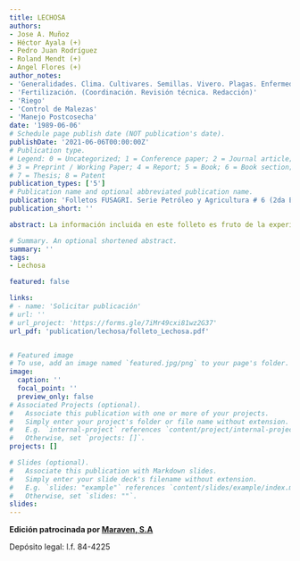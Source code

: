 ```yaml
---
title: LECHOSA
authors:
- Jose A. Muñoz 
- Héctor Ayala (+)
- Pedro Juan Rodríguez
- Roland Mendt (+)
- Angel Flores (+)
author_notes:
- 'Generalidades. Clima. Cultivares. Semillas. Vivero. Plagas. Enfermedades. Producción y Cosecha '
- 'Fertilización. (Coordinación. Revisión técnica. Redacción)'
- 'Riego'
- 'Control de Malezas'
- 'Manejo Postcosecha'
date: '1989-06-06'
# Schedule page publish date (NOT publication's date).
publishDate: '2021-06-06T00:00:00Z'
# Publication type.
# Legend: 0 = Uncategorized; 1 = Conference paper; 2 = Journal article;
# 3 = Preprint / Working Paper; 4 = Report; 5 = Book; 6 = Book section;
# 7 = Thesis; 8 = Patent
publication_types: ['5']
# Publication name and optional abbreviated publication name.
publication: 'Folletos FUSAGRI. Serie Petróleo y Agricultura # 6 (2da Edición)'
publication_short: ''

abstract: La información incluida en este folleto es fruto de la experiencia acumulada en las labores de investigación y asistencia técnica a productores de lechosas, realizadas por FUSAGRI en sus programas de frutales en diversas zonas del país.  

# Summary. An optional shortened abstract.
summary: ''
tags:
- Lechosa

featured: false

links:
# - name: 'Solicitar publicación'
# url: ''
# url_project: 'https://forms.gle/7iMr49cxi81wz2G37'
url_pdf: 'publication/lechosa/folleto_Lechosa.pdf'


# Featured image
# To use, add an image named `featured.jpg/png` to your page's folder. 
image:
  caption: ''
  focal_point: ''
  preview_only: false
# Associated Projects (optional).
#   Associate this publication with one or more of your projects.
#   Simply enter your project's folder or file name without extension.
#   E.g. `internal-project` references `content/project/internal-project/index.md`.
#   Otherwise, set `projects: []`.
projects: []

# Slides (optional).
#   Associate this publication with Markdown slides.
#   Simply enter your slide deck's filename without extension.
#   E.g. `slides: "example"` references `content/slides/example/index.md`.
#   Otherwise, set `slides: ""`.
slides:
---
```

**Edición patrocinada por [Maraven, S.A](https://es.wikipedia.org/wiki/Maraven)**

Depósito legal: l.f. 84-4225


